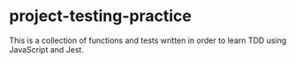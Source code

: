 # project-testing-practice

This is a collection of functions and tests written in order to learn TDD using JavaScript and Jest.